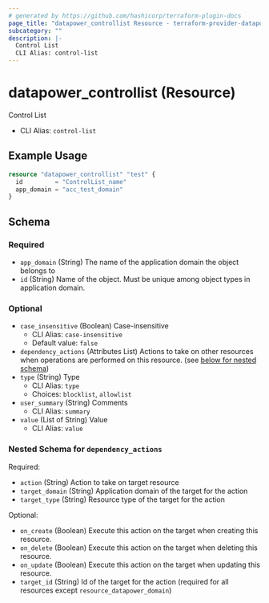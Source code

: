 ```yaml
---
# generated by https://github.com/hashicorp/terraform-plugin-docs
page_title: "datapower_controllist Resource - terraform-provider-datapower"
subcategory: ""
description: |-
  Control List
  CLI Alias: control-list
---
```


# datapower_controllist (Resource)

Control List
  - CLI Alias: `control-list`

## Example Usage

```terraform
resource "datapower_controllist" "test" {
  id         = "ControlList_name"
  app_domain = "acc_test_domain"
}
```

<!-- schema generated by tfplugindocs -->
## Schema

### Required

- `app_domain` (String) The name of the application domain the object belongs to
- `id` (String) Name of the object. Must be unique among object types in application domain.

### Optional

- `case_insensitive` (Boolean) Case-insensitive
  - CLI Alias: `case-insensitive`
  - Default value: `false`
- `dependency_actions` (Attributes List) Actions to take on other resources when operations are performed on this resource. (see [below for nested schema](#nestedatt--dependency_actions))
- `type` (String) Type
  - CLI Alias: `type`
  - Choices: `blocklist`, `allowlist`
- `user_summary` (String) Comments
  - CLI Alias: `summary`
- `value` (List of String) Value
  - CLI Alias: `value`

<a id="nestedatt--dependency_actions"></a>
### Nested Schema for `dependency_actions`

Required:

- `action` (String) Action to take on target resource
- `target_domain` (String) Application domain of the target for the action
- `target_type` (String) Resource type of the target for the action

Optional:

- `on_create` (Boolean) Execute this action on the target when creating this resource.
- `on_delete` (Boolean) Execute this action on the target when deleting this resource.
- `on_update` (Boolean) Execute this action on the target when updating this resource.
- `target_id` (String) Id of the target for the action (required for all resources except `resource_datapower_domain`)
